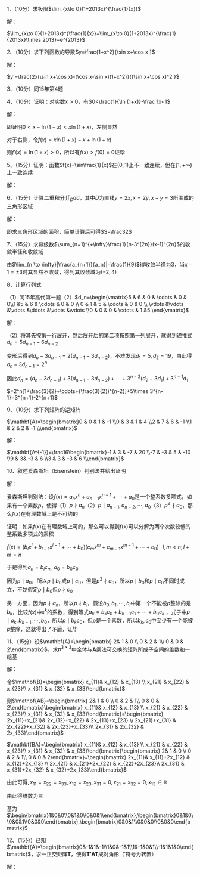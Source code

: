 1、（10分）求极限$\lim_{x\to 0}(1+2013x)^{\frac{1}{x}}$

解：

$\lim_{x\to 0}(1+2013x)^{\frac{1}{x}}=\lim_{x\to 0}(1+2013x)^{\frac{1}{2013x}\times 2013}=e^{2013}$



2、（10分）求下列函数的导数$y=\frac{1+x^2}{\sin x+\cos x }$

解：

$y'=\frac{2x(\sin x+\cos x)-(\cos x-\sin x)(1+x^2)}{(\sin x+\cos x)^2 }$



3、（10分）同15年第4题



4、（10分）证明：对实数$x>0$，有$0<\frac{1}{\ln (1+x)}-\frac 1x<1$

解：

即证明$0<x-\ln(1+x)<x\ln (1+x)$，左侧显然

对于右侧，令$f(x)=x\ln(1+x)-x+\ln(1+x)$

则$f'(x)=\ln(1+x)>0$，所以有$f(x)>f(0)=0$证毕



5、（15分）证明：函数$f(x)=\sin\frac{1}{x}$在$(0,1)$上不一致连续，但在$[1,+\infty)$上一致连续

解：



6、（15分）计算二重积分$\iint_D d\sigma$，其中$D$为直线$y=2x,x=2y,x+y=3$所围成的三角形区域

解：

即求三角形区域的面积，简单计算后可得$S=\frac32$



7、（15分）求幂级数$\sum_{n=1}^{+\infty}\frac{1}{n-3^{2n}}(x-1)^{2n}$的收敛半径和收敛域

由$\lim_{n \to \infty}|\frac{a_{n+1}}{a_n}|=\frac{1}{9}$得收敛半径为3，当$x-1=\pm 3$时其显然不收敛，得到其收敛域为$(-2,4)$



8、计算行列式

（1）同15年高代第一题（2）$d_n=\begin{vmatrix}5 & 6 & 0 & \cdots & 0 & 0\\1 &5 & 6  & \cdots & 0 & 0 \\ 0 & 1 & 5 & \cdots & 0 & 0 \\ \vdots &\vdots &\vdots &\ddots &\vdots &\vdots \\0 & 0 & 0 & \cdots & 1 &5 \end{vmatrix}$

解：

（2）将其先按第一行展开，然后展开后的第二项按照第一列展开，就得到递推式$d_n=5d_{n-1}-6d_{n-2}$

变形后得到$d_n-3d_{n-1}=2(d_{n-1}-3d_{n-2})$，不难发现$d_1=5,d_2=19$，由此得$d_n-3d_{n-1}=2^n$

因此$d_n=(d_n-3d_{n-1})+3(d_{n-1}-3d_{n-2})+\cdots+3^{n-2}(d_2-3d_1)+3^{n-1}d_1$

$=2^n[1+\frac{3}{2}+\cdots+(\frac{3}{2})^{n-2}]+5\times 3^{n-1}=3^{n+1}-2^{n+1}$



9、（10分）求下列矩阵的逆矩阵

$\mathbf{A}=\begin{bmatrix}0 & 0 & 1 & -1 \\0 & 3 & 1 & 4 \\2 & 7 & 6 & -1 \\1 & 2 & 2 & -1 \\\end{bmatrix}$

解：

$\mathbf{A^{-1}}=\frac16\begin{bmatrix}-1 & 3 & -7 & 20 \\-7 & -3 & 5 & -10 \\9 & 3& -3 & 6 \\3 & 3 & -3 & 6 \\\end{bmatrix}$

10、叙述爱森斯坦（Eisenstein）判别法并给出证明

解：

爱森斯坦判别法：设$f(x)=a_nx^n+a_{n-1}x^{n-1}+\cdots+a_0$是一个整系数多项式，如果有一个素数$p$，使得（1）$p\nmid a_n$（2）$p\mid a_{n-1},a_{n-2},\cdots,a_{0}$（3）$p^2\nmid a_0$，那么$f(x)$在有理数域上是不可约的

证明：如果$f(x)$在有理数域上可约，那么可以得到$f(x)$可以分解为两个次数较低的整系数多项式的乘积

$f(x)=(b_lx^l+b_{l-1}x^{l-1}+\cdots+b_0)(c_mx^m+c_{m-1}x^{m-1}+\cdots+c_0)\;\;\;l,m<n;l+m=n$

于是得到$a_n=b_lc_m,a_0=b_0c_0$

因为$p\mid a_0$，所以$p\mid b_0$或$p \mid c_0$，但是$p^2\nmid a_0$，所以$p\mid b_0$和$p \mid c_0$不同时成立，不妨假定$p\mid b_0$但$p \nmid c_0$

另一方面，因为$p\nmid a_n$，所以$p \nmid b_l$，假设$b_0,b_1,\cdots,b_l$中第一个不能被$p$整除的是$b_k$，比较$f(x)$中$x^k$的系数，得到等式$a_k=b_kc_0+b_{k-1}c_1+\cdots+b_0c_k$ ，式子中$p\mid a_k,b_{k-1},\cdots,b_0$，所以$p\mid b_kc_0$，但$p$是一个素数，所以$b_k,c_0$中至少有一个能被$p$整除，这就得出了矛盾，证毕



11、（15分）设$\mathbf{A}=\begin{bmatrix} 2& 1 & 0 \\ 0 & 2 & 1\\ 0 & 0 & 2\end{bmatrix}$，求$p^{3\times 3}$中全体与$\mathbf{A}$乘法可交换的矩阵所成子空间的维数和一组基

解：

令$\mathbf{B}=\begin{bmatrix} x_{11}& x_{12} & x_{13} \\ x_{21} & x_{22} & x_{23}\\ x_{31} & x_{32} & x_{33}\end{bmatrix}$

则$\mathbf{AB}=\begin{bmatrix} 2& 1 & 0 \\ 0 & 2 & 1\\ 0 & 0 & 2\end{bmatrix}\begin{bmatrix} x_{11}& x_{12} & x_{13} \\ x_{21} & x_{22} & x_{23}\\ x_{31} & x_{32} & x_{33}\end{bmatrix}=\begin{bmatrix} 2x_{11}+x_{21}& 2x_{12}+x_{22} & 2x_{13}+x_{23} \\ 2x_{21}+x_{31} & 2x_{22}+x_{32} & 2x_{23}+x_{33}\\ 2x_{31} & 2x_{32} & 2x_{33}\end{bmatrix}$

$\mathbf{BA}=\begin{bmatrix} x_{11}& x_{12} & x_{13} \\ x_{21} & x_{22} & x_{23}\\ x_{31} & x_{32} & x_{33}\end{bmatrix}\begin{bmatrix} 2& 1 & 0 \\ 0 & 2 & 1\\ 0 & 0 & 2\end{bmatrix}=\begin{bmatrix} 2x_{11}& x_{11}+2x_{12} & x_{12}+2x_{13} \\ 2x_{21} & x_{21}+2x_{22} & x_{22}+2x_{23}\\ 2x_{31} & x_{31}+2x_{32} & x_{32}+2x_{33}\end{bmatrix}$

由此可得$,x_{11}=x_{22}=x_{33},x_{12}=x_{23},x_{31}=0,x_{21}=x_{32}=0,x_{13}\in\mathbb{R}$

由此得维数为三

基为$\begin{bmatrix}1&0&0\\0&1&0\\0&0&1\end{bmatrix},\begin{bmatrix}0&1&0\\0&0&1\\0&0&0\end{bmatrix},\begin{bmatrix}0&0&1\\0&0&0\\0&0&0\end{bmatrix}$



12、（15分）已知$\mathbf{A}=\begin{bmatrix}0&-1&1&-1\\1&0&-1&1\\1&-1&0&1\\-1&1&1&0\end{bmatrix}$，求一正交矩阵$\mathbf{T}$，使得$\mathbf{T'AT}$成对角形（$'$符号为转置）

解：

